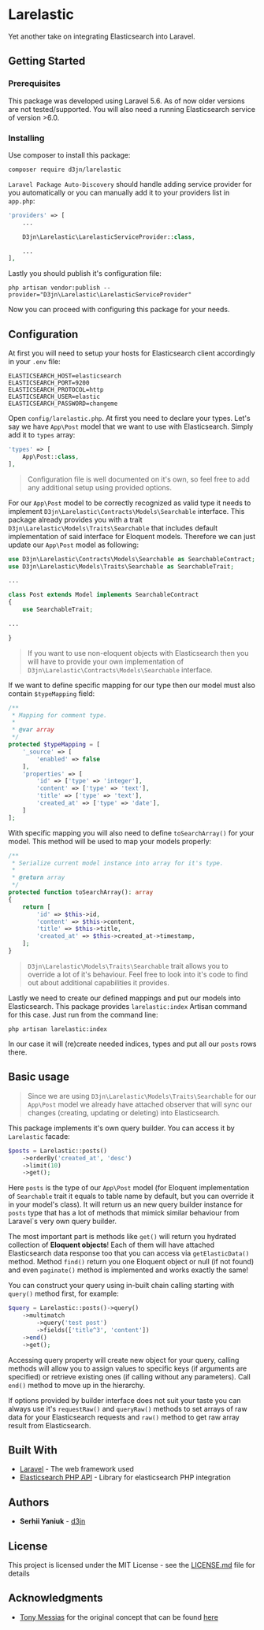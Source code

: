 # Larelastic

Yet another take on integrating Elasticsearch into Laravel.

## Getting Started

### Prerequisites

This package was developed using Laravel 5.6. As of now older versions are not tested/supported.  You will also need a running Elasticsearch service of version >6.0.

### Installing

Use composer to install this package:

```
composer require d3jn/larelastic
```

`Laravel Package Auto-Discovery` should handle adding service provider for you automatically or you can manually add it to your providers list in ```app.php```:

```php
'providers' => [
    ...

    D3jn\Larelastic\LarelasticServiceProvider::class,

    ...
],
```

Lastly you should publish it's configuration file:

```
php artisan vendor:publish --provider="D3jn\Larelastic\LarelasticServiceProvider"
```

Now you can proceed with configuring this package for your needs.

## Configuration

At first you will need to setup your hosts for Elasticsearch client accordingly in your `.env` file:

```
ELASTICSEARCH_HOST=elasticsearch
ELASTICSEARCH_PORT=9200
ELASTICSEARCH_PROTOCOL=http
ELASTICSEARCH_USER=elastic
ELASTICSEARCH_PASSWORD=changeme
```

Open `config/larelastic.php`. At first you need to declare your types. Let's say we have `App\Post` model that
we want to use with Elasticsearch. Simply add it to `types` array:

```php
'types' => [
    App\Post::class,
],
```

> Configuration file is well documented on it's own, so feel free to add any additional setup using provided options.

For our `App\Post` model to be correctly recognized as valid type it needs to implement `D3jn\Larelastic\Contracts\Models\Searchable` interface. This package already provides you with a trait `D3jn\Larelastic\Models\Traits\Searchable` that includes default implementation of said interface for Eloquent models. Therefore we can just update our `App\Post` model as following:

```php
use D3jn\Larelastic\Contracts\Models\Searchable as SearchableContract;
use D3jn\Larelastic\Models\Traits\Searchable as SearchableTrait;

...

class Post extends Model implements SearchableContract
{
    use SearchableTrait;

...

}
```

> If you want to use non-eloquent objects with Elasticsearch then you will have to provide your own implementation of `D3jn\Larelastic\Contracts\Models\Searchable` interface.

If we want to define specific mapping for our type then our model must also contain `$typeMapping` field:

```php
/**
 * Mapping for comment type.
 *
 * @var array
 */
protected $typeMapping = [
    '_source' => [
        'enabled' => false
    ],
    'properties' => [
        'id' => ['type' => 'integer'],
        'content' => ['type' => 'text'],
        'title' => ['type' => 'text'],
        'created_at' => ['type' => 'date'],
    ]
];
```

With specific mapping you will also need to define `toSearchArray()` for your model. This method will be used to map your models properly:

```php
/**
 * Serialize current model instance into array for it's type.
 *
 * @return array
 */
protected function toSearchArray(): array
{
    return [
        'id' => $this->id,
        'content' => $this->content,
        'title' => $this->title,
        'created_at' => $this->created_at->timestamp,
    ];
}
```

> `D3jn\Larelastic\Models\Traits\Searchable` trait allows you to override a lot of it's behaviour. Feel free to look into it's code to find out about additional capabilities it provides.

Lastly we need to create our defined mappings and put our models into Elasticsearch. This package provides `larelastic:index` Artisan command for this case. Just run from the command line:

```
php artisan larelastic:index
```

In our case it will (re)create needed indices, types and put all our `posts` rows there.

## Basic usage

> Since we are using `D3jn\Larelastic\Models\Traits\Searchable` for our `App\Post` model we already have attached observer that will sync our changes (creating, updating or deleting) into Elasticsearch.

This package implements it's own query builder. You can access it by `Larelastic` facade:

```php
$posts = Larelastic::posts()
    ->orderBy('created_at', 'desc')
    ->limit(10)
    ->get();
```

Here `posts` is the type of our `App\Post` model (for Eloquent implementation of `Searchable` trait it equals to table name by default, but you can override it in your model's class). It will return us an new query builder instance for `posts` type that has a lot of methods that mimick similar behaviour from Laravel`s very own query builder.

The most important part is methods like `get()` will return you hydrated collection of **Eloquent objects**! Each of them will have attached Elasticsearch data response too that you can access via `getElasticData()` method. Method `find()` return you one Eloquent object or null (if not found) and even `paginate()` method is implemented and works exactly the same!

You can construct your query using in-built chain calling starting with `query()` method first, for example:

```php
$query = Larelastic::posts()->query()
    ->multimatch
        ->query('test post')
        ->fields(['title^3', 'content'])
    ->end()
    ->get();
```

Accessing query property will create new object for your query, calling methods will allow you to assign values to specific keys (if arguments are specified) or retrieve existing ones (if calling without any parameters). Call `end()` method to move up in the hierarchy.

If options provided by builder interface does not suit your taste you can always use it's `requestRaw()` and `queryRaw()` methods to set arrays of raw data for your Elasticsearch requests and `raw()` method to get raw array result from Elasticsearch.

## Built With

* [Laravel](http://laravel.com) - The web framework used
* [Elasticsearch PHP API](https://www.elastic.co/guide/en/elasticsearch/client/php-api/current/index.html) - Library for elasticsearch PHP integration

## Authors

* **Serhii Yaniuk** - [d3jn](https://twitter.com/d3jn_)

## License

This project is licensed under the MIT License - see the [LICENSE.md](LICENSE.md) file for details

## Acknowledgments

* [Tony Messias](https://twitter.com/tony0x01) for the original concept that can be found [here](https://blog.madewithlove.be/post/how-to-integrate-your-laravel-app-with-elasticsearch/)
